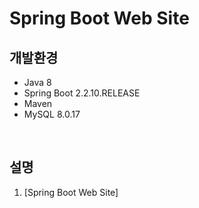 # Spring Boot Web Site


## 개발환경

- Java 8
- Spring Boot 2.2.10.RELEASE
- Maven
- MySQL 8.0.17

<br />

## 설명

1. [Spring Boot Web Site]